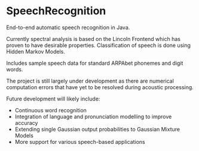 # SpeechRecognition

End-to-end automatic speech recognition in Java.

Currently spectral analysis is based on the Lincoln Frontend which has proven to have desirable properties. Classification of speech is done using Hidden Markov Models.

Includes sample speech data for standard ARPAbet phonemes and digit words.

The project is still largely under development as there are numerical computation errors that have yet to be resolved during acoustic processing.

Future development will likely include:

- Continuous word recognition
- Integration of language and pronunciation modelling to improve accuracy
- Extending single Gaussian output probabilities to Gaussian Mixture Models
- More support for various speech-based applications